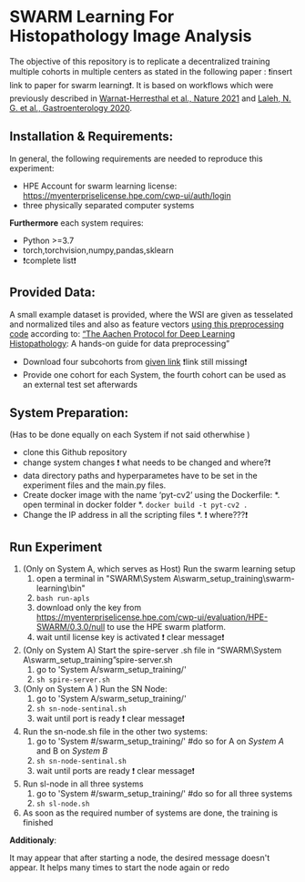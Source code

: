 # SWARM Learning For Histopathology Image Analysis

The objective of this repository is to replicate a decentralized training multiple cohorts in multiple centers as stated in the following paper : :exclamation:insert link to paper for swarm learning:exclamation:. It is based on workflows which were previously described in [Warnat-Herresthal et al., Nature 2021](https://rdcu.be/cA9XP) and [Laleh, N. G. et al., Gastroenterology 2020](https://www.biorxiv.org/content/10.1101/2021.08.09.455633v1.full.pdf). 

## Installation & Requirements:
In general, the following requirements are needed to reproduce this experiment: 
* HPE Account for swarm learning license:  https://myenterpriselicense.hpe.com/cwp-ui/auth/login
* three physically separated computer systems

**Furthermore** each system requires:
* Python >=3.7
* torch,torchvision,numpy,pandas,sklearn
* :exclamation:complete list:exclamation:




## Provided Data: 
A small example dataset is provided, where the WSI are given as tesselated and normalized tiles and also as feature vectors
[using this preprocessing code](https://github.com/KatherLab/preProcessing) according to: [“The Aachen Protocol for Deep Learning Histopathology](https://zenodo.org/record/3694994#.Yea3I9DMIu): A hands-on guide for data preprocessing”

* Download four subcohorts from  [given link]() :exclamation:link still missing:exclamation:
* Provide one cohort for each System, the fourth cohort can be used as an external test set afterwards

## System  Preparation:
(Has to be done equally on each System if not said otherwhise )
* clone this Github repository 
*  change system changes :exclamation: what needs to be changed and where?:exclamation: 
* data directory paths and hyperparametes have to be set in the experiment files and the main.py files.
* Create  docker image with the name ‘pyt-cv2’ using the Dockerfile:
    *. open terminal in docker folder
    *. `docker build -t pyt-cv2 .`
* Change the IP address in all the scripting files
    *. :exclamation: where???:exclamation: 
## Run Experiment

1. (Only on System A, which serves as Host) Run the swarm learning setup
    1. open a terminal in "SWARM\System A\swarm_setup_training\swarm-learning\bin"
    2. `bash run-apls`  
    3. download only the key from https://myenterpriselicense.hpe.com/cwp-ui/evaluation/HPE-SWARM/0.3.0/null to use the HPE swarm platform.
    4. wait until license key is activated :exclamation: clear message:exclamation: 
2. (Only on System A) Start the spire-server .sh file in “SWARM\System   A\swarm_setup_training”spire-server.sh
    1. go to 'System A/swarm_setup_training/'
    2. `sh spire-server.sh`
3. (Only on System A ) Run the SN Node:
    1. go to 'System A/swarm_setup_training/'
    2. `sh sn-node-sentinal.sh`
    3. wait until port is ready :exclamation: clear message:exclamation: 
4. Run the sn-node.sh file in the other two systems:
    1. go to 'System #/swarm_setup_training/'     #do so for A on *System A* and B on *System B*
    2. `sh sn-node-sentinal.sh`
    3. wait until ports are ready :exclamation: clear message:exclamation: 
5. Run sl-node in all three systems
    1. go to 'System #/swarm_setup_training/' #do so for all three systems
    2. `sh sl-node.sh`
6. As soon as the required number of systems are done, the training is finished

**Additionaly**:

It may appear that after starting a node, the desired message doesn't appear. It helps many times to start the node again or redo 

